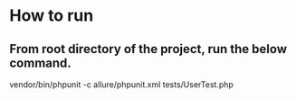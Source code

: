 # How to run

## From root directory of the project, run the below command.

vendor/bin/phpunit -c allure/phpunit.xml tests/UserTest.php

